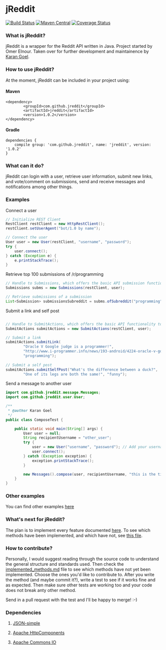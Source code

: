 jReddit
=====

[![Build Status](https://travis-ci.org/karan/jReddit.png?branch=master)](https://travis-ci.org/karan/jReddit)
[![Maven Central](https://maven-badges.herokuapp.com/maven-central/com.github.jreddit/jreddit/badge.svg?style=flat)](https://maven-badges.herokuapp.com/maven-central/com.github.jreddit/jreddit)
[![Coverage Status](https://coveralls.io/repos/karan/jReddit/badge.svg)](https://coveralls.io/r/karan/jReddit)

### What is jReddit?
jReddit is a wrapper for the Reddit API written in Java. Project started by Omer Elnour. Taken over for further development and maintainence by [Karan Goel](http://www.goel.im).
### How to use jReddit?
At the moment, jReddit can be included in your project using:

#### Maven
```
<dependency>
        <groupId>com.github.jreddit</groupId>
        <artifactId>jreddit</artifactId>
        <version>1.0.2</version>
</dependency>
```

#### Gradle
```
dependencies {
    compile group: 'com.github.jreddit', name: 'jreddit', version: '1.0.2'
}
```
### What can it do?
jReddit can login with a user, retrieve user information, submit new links, and vote/comment on submissions, send and receive messages and notifications among other things.

### Examples

Connect a user
```java
// Initialize REST Client
RestClient restClient = new HttpRestClient();
restClient.setUserAgent("bot/1.0 by name");

// Connect the user 
User user = new User(restClient, "username", "password");
try {
	user.connect();
} catch (Exception e) {
	e.printStackTrace();
}
```

Retrieve top 100 submissions of /r/programming

```java
// Handle to Submissions, which offers the basic API submission functionality
Submissions subms = new Submissions(restClient, user);

// Retrieve submissions of a submission
List<Submission> submissionsSubreddit = subms.ofSubreddit("programming", SubmissionSort.TOP, -1, 100, null, null, true);

```

Submit a link and self post

```java

// Handle to SubmitActions, which offers the basic API functionality to submit comments and posts
SubmitActions submitActions = new SubmitActions(restClient, user);

// Submit a link
submitActions.submitLink(
        "Oracle V Google judge is a programmer!",
        "http://www.i-programmer.info/news/193-android/4224-oracle-v-google-judge-is-a-programmer.html",
        "programming");
        
// Submit a self post
submitActions.submitSelfPost("What's the difference between a duck?",
        "One of its legs are both the same!", "funny");
```

Send a message to another user

```java
import com.github.jreddit.message.Messages;
import com.github.jreddit.user.User;

/**
 * @author Karan Goel
 */
public class ComposeTest {

    public static void main(String[] args) {
        User user = null;
        String recipientUsername = "other_user";
        try {
            user = new User("username", "password"); // Add your username and password
            user.connect();
        } catch (Exception exception) {
            exception.printStackTrace();
        }

        new Messages().compose(user, recipientUsername, "this is the title", "the message", "", "");
    }
}
```

### Other examples
You can find other examples [here](https://github.com/karan/jReddit/tree/master/src/main/java/examples)

### What's next for jReddit?
The plan is to implement every feature documented [here](http://www.reddit.com/dev/api). To see which methods have been implemented, and which have not, see [this file](https://github.com/karan/jReddit/blob/master/implemented_methods.md).

### How to contribute?
Personally, I would suggest reading through the source code to understand the general structure and standards used. Then check the [implemented_methods.md](https://github.com/karan/jReddit/blob/master/implemented_methods.md) file to see which methods have not yet been implemented. Choose the ones you'd like to contribute to. After you write the method (and maybe commit it?), write a test to see if it works fine and as expected. Then make sure other tests are working too and your code does not break anty other method.

Send in a pull request with the test and I'll be happy to merge! :-)

### Dependencies
1. [JSON-simple](http://code.google.com/p/json-simple/)

2. [Apache HttpComponents](https://hc.apache.org/)

3. [Apache Commons IO](https://commons.apache.org/proper/commons-io/)
